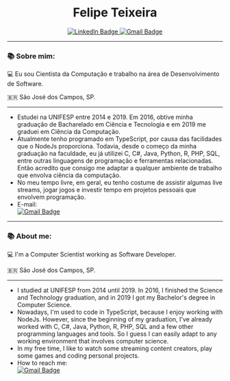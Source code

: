 <div id="title" align="center">
  <h1> Felipe Teixeira </h1>
</div>

<div id="badges" align="center">
  <a href="https://linkedin.com/in/felipe-arquelau">
    <img src="https://img.shields.io/badge/LinkedIn-blue?style=for-the-badge&logo=linkedin&logoColor=white" alt="LinkedIn Badge"/>
  </a>
  <a href="mailto:felipeteixeira.pro@gmail.com">
    <img src=https://img.shields.io/badge/Gmail-red?style=for-the-badge&logo=gmail&logoColor=white alt="Gmail Badge"/>
  </a>
  <br>
  <img src="https://komarev.com/ghpvc/?username=Arquelau&style=flat-square&color=blue" alt=""/>
</div>

<hr>

<div id="sobre">
<h3> 📚 Sobre mim: </h3>
<p> 💻  Eu sou Cientista da Computação e trabalho na área de Desenvolvimento de Software.</p>
<p> 🇧🇷  São José dos Campos, SP. </p>
<hr>
<ul>
  <li> 
    Estudei na UNIFESP entre 2014 e 2019. Em 2016, obtive minha graduação de Bacharelado em Ciência e Tecnologia e em 2019 me graduei em Ciência da Computação.</li>
  <li> 
    Atualmente tenho programado em TypeScript, por causa das facilidades que o NodeJs proporciona. Todavia, desde o começo da minha graduação na faculdade, eu já utilizei C, C#, Java, Python, R, PHP, SQL, entre outras linguagens de programação e ferramentas relacionadas. Então acredito que consigo me adaptar a qualquer ambiente de trabalho que envolva ciência da computação.
  </li>
  <li> 
    No meu tempo livre, em geral, eu tenho costume de assistir algumas live streams, jogar jogos e investir tempo em projetos pessoais que envolvem programação.
  </li>
  
  <li> 
    E-mail:
    <br>
          <a href= "mailto:felipeteixeira.pro@gmail.com" rel="nofollow">
            <img src="https://img.shields.io/badge/Contato-green?style=flat&amp;logo=gmail&amp;logoColor=white" alt="Gmail Badge" >
          </a>
  </li>     
</ul>
</div>

<hr>

<div id="about-me">
<h3> 📚 About me: </h3>
<p> 💻  I'm a Computer Scientist working as Software Developer.</p>
<p> 🇧🇷  São José dos Campos, SP. </p>
<hr>
<ul>
  <li> 
    I studied at UNIFESP from 2014 until 2019. In 2016, I finished the Science and Technology graduation, and in 2019 I got my Bachelor's degree in Computer Science.</li>
  <li> 
    Nowadays, I'm used to code in TypeScript, because I enjoy working with NodeJs. However, since the beginning of my graduation, I've already worked with C, C#, Java, Python, R, PHP, SQL and a few other programming languages and tools. So I guess I can easily adapt to any working environment that involves         computer science. </li>
  <li> 
    In my free time, I like to watch some streaming content creators, play some games and coding personal projects.
  </li>
  
  <li> 
    How to reach me:
    <br>
          <a href= "mailto:felipeteixeira.pro@gmail.com" rel="nofollow">
            <img src="https://img.shields.io/badge/Contact-green?style=flat&amp;logo=gmail&amp;logoColor=white" alt="Gmail Badge" >
          </a>
  </li>     
</ul>
</div>




<!--
**Arquelau/Arquelau** is a ✨ _special_ ✨ repository because its `README.md` (this file) appears on your GitHub profile.

Here are some ideas to get you started:

- 🔭 I’m currently working on ...
- 🌱 I’m currently learning ...
- 👯 I’m looking to collaborate on ...
- 🤔 I’m looking for help with ...
- 💬 Ask me about ...
- 📫 How to reach me: ...
- 😄 Pronouns: ...
- ⚡ Fun fact: ...
-->
